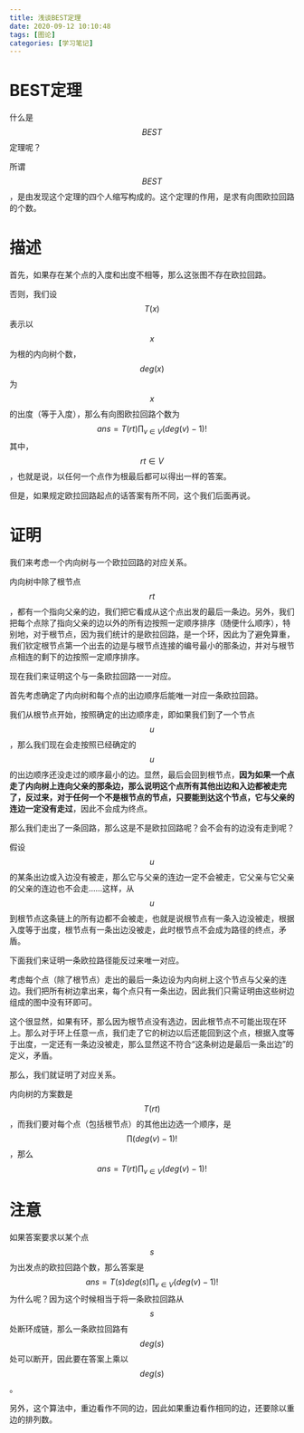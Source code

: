 ```yaml
---
title: 浅谈BEST定理
date: 2020-09-12 10:10:48
tags: [图论]
categories: [学习笔记]
---
```


# BEST定理

什么是$$BEST$$定理呢？

所谓$$BEST$$，是由发现这个定理的四个人缩写构成的。这个定理的作用，是求有向图欧拉回路的个数。

<!--more-->

# 描述

首先，如果存在某个点的入度和出度不相等，那么这张图不存在欧拉回路。

否则，我们设$$T(x)$$表示以$$x$$为根的内向树个数，$$deg(x)$$为$$x$$的出度（等于入度），那么有向图欧拉回路个数为
$$
ans=T(rt)\prod_{v\in V}(deg(v)-1)!
$$
其中，$$rt\in V$$，也就是说，以任何一个点作为根最后都可以得出一样的答案。

但是，如果规定欧拉回路起点的话答案有所不同，这个我们后面再说。

# 证明

我们来考虑一个内向树与一个欧拉回路的对应关系。

内向树中除了根节点$$rt$$，都有一个指向父亲的边，我们把它看成从这个点出发的最后一条边。另外，我们把每个点除了指向父亲的边以外的所有边按照一定顺序排序（随便什么顺序），特别地，对于根节点，因为我们统计的是欧拉回路，是一个环，因此为了避免算重，我们钦定根节点第一个出去的边是与根节点连接的编号最小的那条边，并对与根节点相连的剩下的边按照一定顺序排序。

现在我们来证明这个与一条欧拉回路一一对应。

首先考虑确定了内向树和每个点的出边顺序后能唯一对应一条欧拉回路。

我们从根节点开始，按照确定的出边顺序走，即如果我们到了一个节点$$u$$，那么我们现在会走按照已经确定的$$u$$的出边顺序还没走过的顺序最小的边。显然，最后会回到根节点，**因为如果一个点走了内向树上连向父亲的那条边，那么说明这个点所有其他出边和入边都被走完了，反过来，对于任何一个不是根节点的节点，只要能到达这个节点，它与父亲的连边一定没有走过**，因此不会成为终点。

那么我们走出了一条回路，那么这是不是欧拉回路呢？会不会有的边没有走到呢？

假设$$u$$的某条出边或入边没有被走，那么它与父亲的连边一定不会被走，它父亲与它父亲的父亲的连边也不会走……这样，从$$u$$到根节点这条链上的所有边都不会被走，也就是说根节点有一条入边没被走，根据入度等于出度，根节点有一条出边没被走，此时根节点不会成为路径的终点，矛盾。

下面我们来证明一条欧拉路径能反过来唯一对应。

考虑每个点（除了根节点）走出的最后一条边设为内向树上这个节点与父亲的连边。我们把所有树边拿出来，每个点只有一条出边，因此我们只需证明由这些树边组成的图中没有环即可。

这个很显然，如果有环，那么因为根节点没有选边，因此根节点不可能出现在环上。那么对于环上任意一点，我们走了它的树边以后还能回到这个点，根据入度等于出度，一定还有一条边没被走，那么显然这不符合“这条树边是最后一条出边”的定义，矛盾。

那么，我们就证明了对应关系。

 内向树的方案数是$$T(rt)$$，而我们要对每个点（包括根节点）的其他出边选一个顺序，是$$\prod (deg(v)-1)!$$，那么
$$
ans=T(rt)\prod_{v\in V}(deg(v)-1)!
$$

# 注意

如果答案要求以某个点$$s$$为出发点的欧拉回路个数，那么答案是
$$
ans=T(s)deg(s)\prod_{v\in V}(deg(v)-1)!
$$
为什么呢？因为这个时候相当于将一条欧拉回路从$$s$$处断环成链，那么一条欧拉回路有$$deg(s)$$处可以断开，因此要在答案上乘以$$deg(s)$$。

另外，这个算法中，重边看作不同的边，因此如果重边看作相同的边，还要除以重边的排列数。